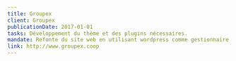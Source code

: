 ```yaml
---
title: Groupex
client: Groupex
publicationDate: 2017-01-01
tasks: Développement du thème et des plugins nécessaires.
mandate: Refonte du site web en utilisant wordpress comme gestionnaire de contenu pour permettre l’édition du site web facilement.
link: http://www.groupex.coop
---
```

